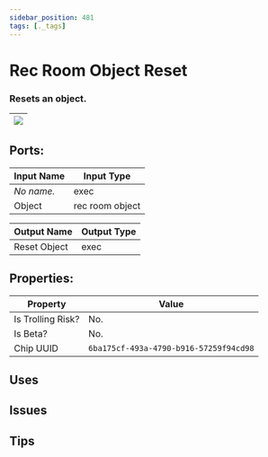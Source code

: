```yaml
---
sidebar_position: 481
tags: [._tags]
---
```


# Rec Room Object Reset


### Resets an object.

| ![](https://images-ext-2.discordapp.net/external/MPmIaQzlEPmgGWlgi-WxBBXt0Bjv_zWPkg1y1f_sy3s/https/www.recroomcircuits.com/image/circuit/absolute-value?width=206&height=108) |
|-----|

## Ports:

| Input Name | Input Type |
|-----------|-----------|
| *No name.* | exec |
| Object | rec room object |

| Output Name | Output Type |
|-----------|-----------|
| Reset Object | exec |

## Properties:

| Property  | Value |
|-------------------|-----------|
| Is Trolling Risk? | No. |
| Is Beta? | No. |
| Chip UUID | `6ba175cf-493a-4790-b916-57259f94cd98` |

## Uses

## Issues

## Tips